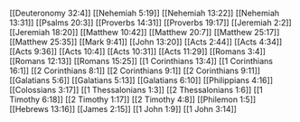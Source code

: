 [[Deuteronomy 32:4]]
[[Nehemiah 5:19]]
[[Nehemiah 13:22]]
[[Nehemiah 13:31]]
[[Psalms 20:3]]
[[Proverbs 14:31]]
[[Proverbs 19:17]]
[[Jeremiah 2:2]]
[[Jeremiah 18:20]]
[[Matthew 10:42]]
[[Matthew 20:7]]
[[Matthew 25:17]]
[[Matthew 25:35]]
[[Mark 9:41]]
[[John 13:20]]
[[Acts 2:44]]
[[Acts 4:34]]
[[Acts 9:36]]
[[Acts 10:4]]
[[Acts 10:31]]
[[Acts 11:29]]
[[Romans 3:4]]
[[Romans 12:13]]
[[Romans 15:25]]
[[1 Corinthians 13:4]]
[[1 Corinthians 16:1]]
[[2 Corinthians 8:1]]
[[2 Corinthians 9:1]]
[[2 Corinthians 9:11]]
[[Galatians 5:6]]
[[Galatians 5:13]]
[[Galatians 6:10]]
[[Philippians 4:16]]
[[Colossians 3:17]]
[[1 Thessalonians 1:3]]
[[2 Thessalonians 1:6]]
[[1 Timothy 6:18]]
[[2 Timothy 1:17]]
[[2 Timothy 4:8]]
[[Philemon 1:5]]
[[Hebrews 13:16]]
[[James 2:15]]
[[1 John 1:9]]
[[1 John 3:14]]
